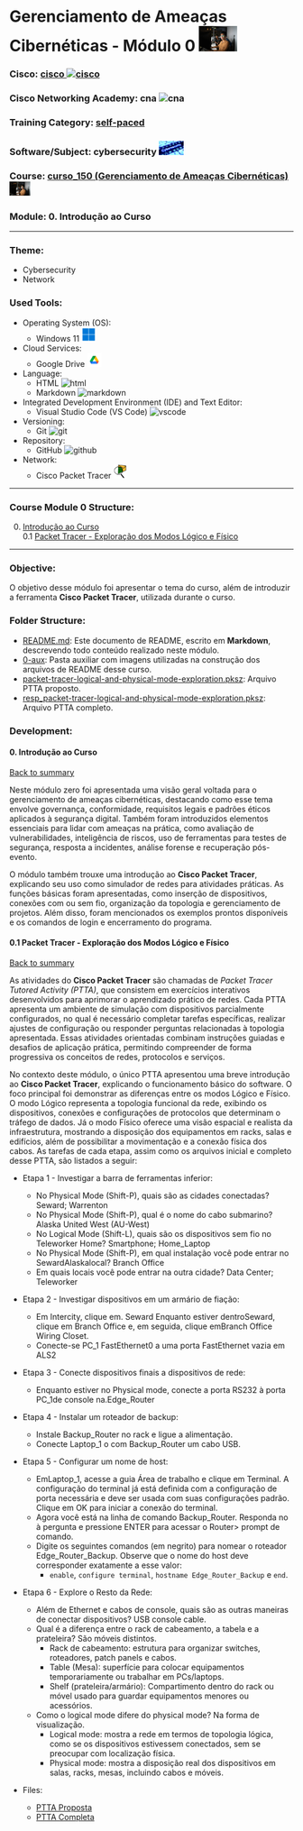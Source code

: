 # Gerenciamento de Ameaças Cibernéticas - Módulo 0   <img src="../0-aux/logo_course.png" alt="curso_150" width="auto" height="45">

### Cisco: <a href="../../../">cisco   <img src="https://github.com/PedroHeeger/my_tech_journey/blob/main/platforms/img/cisco.png" alt="cisco" width="auto" height="25"></a>
### Cisco Networking Academy: cna   <img src="https://github.com/PedroHeeger/my_tech_journey/blob/main/platforms/img/cna.png" alt="cna" width="auto" height="25"></a>
### Training Category: <a href="../../../self_paced/">self-paced</a>
### Software/Subject: cybersecurity   <img src="https://github.com/PedroHeeger/main/blob/main/0-aux/logos/content/cybersecurity.jpg" alt="cybersecurity" width="auto" height="25"></a>
### Course: <a href="../">curso_150 (Gerenciamento de Ameaças Cibernéticas)   <img src="../0-aux/logo_course.png" alt="curso_150" width="auto" height="25"></a>
### Module: 0. Introdução ao Curso

---

### Theme:
- Cybersecurity
- Network

### Used Tools:
- Operating System (OS): 
  - Windows 11 <img src="https://github.com/PedroHeeger/main/blob/main/0-aux/logos/software/windows11.png" alt="windows11" width="auto" height="25">
- Cloud Services:
  - Google Drive <img src="https://github.com/PedroHeeger/main/blob/main/0-aux/logos/software/google_drive.png" alt="google_drive" width="auto" height="25">
- Language:
  - HTML   <img src="https://cdn.jsdelivr.net/gh/devicons/devicon/icons/html5/html5-original.svg" alt="html" width="auto" height="25">
  - Markdown   <img src="https://cdn.jsdelivr.net/gh/devicons/devicon/icons/markdown/markdown-original.svg" alt="markdown" width="auto" height="25">
- Integrated Development Environment (IDE) and Text Editor:
  - Visual Studio Code (VS Code)   <img src="https://cdn.jsdelivr.net/gh/devicons/devicon/icons/vscode/vscode-original.svg" alt="vscode" width="auto" height="25">
- Versioning: 
  - Git   <img src="https://cdn.jsdelivr.net/gh/devicons/devicon/icons/git/git-original.svg" alt="git" width="auto" height="25">
- Repository:
  - GitHub   <img src="https://cdn.jsdelivr.net/gh/devicons/devicon/icons/github/github-original.svg" alt="github" width="auto" height="25">
- Network:
  - Cisco Packet Tracer <img src="https://github.com/PedroHeeger/main/blob/main/0-aux/logos/software/cisco_packet_tracer.webp" alt="cisco_packet_tracer" width="auto" height="25">

---

### Course Module 0 Structure:
0. <a href="#item00">Introdução ao Curso</a><br>
  0.1 <a href="#item00.01">Packet Tracer - Exploração dos Modos Lógico e Físico</a><br>

---

### Objective:
O objetivo desse módulo foi apresentar o tema do curso, além de introduzir a ferramenta **Cisco Packet Tracer**, utilizada durante o curso.

### Folder Structure:
- [README.md](./README.md): Este documento de README, escrito em **Markdown**, descrevendo todo conteúdo realizado neste módulo.
- [0-aux](../0-aux/): Pasta auxiliar com imagens utilizadas na construção dos arquivos de README desse curso.
- [packet-tracer-logical-and-physical-mode-exploration.pksz](./packet-tracer-logical-and-physical-mode-exploration.pksz): Arquivo PTTA proposto.
- [resp_packet-tracer-logical-and-physical-mode-exploration.pksz](./resp_packet-tracer-logical-and-physical-mode-exploration.pksz): Arquivo PTTA completo.

### Development:

<a name="item00"><h4>0. Introdução ao Curso</h4></a>[Back to summary](#item00)

Neste módulo zero foi apresentada uma visão geral voltada para o gerenciamento de ameaças cibernéticas, destacando como esse tema envolve governança, conformidade, requisitos legais e padrões éticos aplicados à segurança digital. Também foram introduzidos elementos essenciais para lidar com ameaças na prática, como avaliação de vulnerabilidades, inteligência de riscos, uso de ferramentas para testes de segurança, resposta a incidentes, análise forense e recuperação pós-evento.

O módulo também trouxe uma introdução ao **Cisco Packet Tracer**, explicando seu uso como simulador de redes para atividades práticas. As funções básicas foram apresentadas, como inserção de dispositivos, conexões com ou sem fio, organização da topologia e gerenciamento de projetos. Além disso, foram mencionados os exemplos prontos disponíveis e os comandos de login e encerramento do programa.

<a name="item00.01"><h4>0.1 Packet Tracer - Exploração dos Modos Lógico e Físico</h4></a>[Back to summary](#item00)

As atividades do **Cisco Packet Tracer** são chamadas de *Packet Tracer Tutored Activity (PTTA)*, que consistem em exercícios interativos desenvolvidos para aprimorar o aprendizado prático de redes. Cada PTTA apresenta um ambiente de simulação com dispositivos parcialmente configurados, no qual é necessário completar tarefas específicas, realizar ajustes de configuração ou responder perguntas relacionadas à topologia apresentada. Essas atividades orientadas combinam instruções guiadas e desafios de aplicação prática, permitindo compreender de forma progressiva os conceitos de redes, protocolos e serviços. 

No contexto deste módulo, o único PTTA apresentou uma breve introdução ao **Cisco Packet Tracer**, explicando o funcionamento básico do software. O foco principal foi demonstrar as diferenças entre os modos Lógico e Físico. O modo Lógico representa a topologia funcional da rede, exibindo os dispositivos, conexões e configurações de protocolos que determinam o tráfego de dados. Já o modo Físico oferece uma visão espacial e realista da infraestrutura, mostrando a disposição dos equipamentos em racks, salas e edifícios, além de possibilitar a movimentação e a conexão física dos cabos. As tarefas de cada etapa, assim como os arquivos inicial e completo desse PTTA, são listados a seguir:
- Etapa 1 - Investigar a barra de ferramentas inferior:
  - No Physical Mode (Shift-P), quais são as cidades conectadas? Seward; Warrenton
  - No Physical Mode (Shift-P), qual é o nome do cabo submarino? Alaska United West (AU-West)
  - No Logical Mode (Shift-L), quais são os dispositivos sem fio no Teleworker Home? Smartphone; Home_Laptop
  - No Physical Mode (Shift-P), em qual instalação você pode entrar no SewardAlaskalocal? Branch Office
  - Em quais locais você pode entrar na outra cidade? Data Center; Teleworker
- Etapa 2 - Investigar dispositivos em um armário de fiação:
  - Em Intercity, clique em. Seward Enquanto estiver dentroSeward, clique em Branch Office e, em seguida, clique emBranch Office Wiring Closet.
  - Conecte-se PC_1 FastEthernet0 a uma porta FastEthernet vazia em ALS2
- Etapa 3 - Conecte dispositivos finais a dispositivos de rede:
  - Enquanto estiver no Physical mode, conecte a porta RS232 à porta PC_1de console na.Edge_Router
- Etapa 4 - Instalar um roteador de backup:
  - Instale Backup_Router no rack e ligue a alimentação.
  - Conecte Laptop_1 o com Backup_Router um cabo USB.
- Etapa 5 - Configurar um nome de host:
  - EmLaptop_1, acesse a guia Área de trabalho e clique em Terminal. A configuração do terminal já está definida com a configuração de porta necessária e deve ser usada com suas configurações padrão. Clique em OK para iniciar a conexão do terminal.
  - Agora você está na linha de comando Backup_Router. Responda no à pergunta e pressione ENTER para acessar o Router> prompt de comando.
  - Digite os seguintes comandos (em negrito) para nomear o roteador Edge_Router_Backup. Observe que o nome do host deve corresponder exatamente a esse valor:
    - `enable`, `configure terminal`, `hostname Edge_Router_Backup` e `end`.
- Etapa 6 - Explore o Resto da Rede:
  - Além de Ethernet e cabos de console, quais são as outras maneiras de conectar dispositivos? USB console cable.
  - Qual é a diferença entre o rack de cabeamento, a tabela e a prateleira? São móveis distintos.
    - Rack de cabeamento: estrutura para organizar switches, roteadores, patch panels e cabos.
    - Table (Mesa): superfície para colocar equipamentos temporariamente ou trabalhar em PCs/laptops.
    - Shelf (prateleira/armário): Compartimento dentro do rack ou móvel usado para guardar equipamentos menores ou acessórios.
  - Como o logical mode difere do physical mode? Na forma de visualização.
    - Logical mode: mostra a rede em termos de topologia lógica, como se os dispositivos estivessem conectados, sem se preocupar com localização física.
    - Physical mode: mostra a disposição real dos dispositivos em salas, racks, mesas, incluindo cabos e móveis.

- Files:
  - [PTTA Proposta](./packet-tracer-logical-and-physical-mode-exploration.pksz)
  - [PTTA Completa](./resp_packet-tracer-logical-and-physical-mode-exploration.pksz)